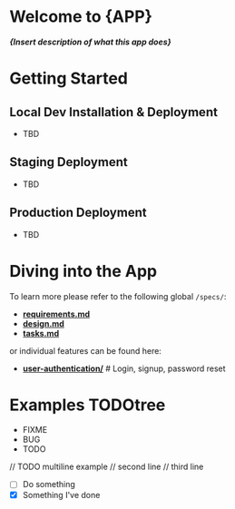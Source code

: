 # Welcome to {APP}

***{Insert description of what this app does}***



# Getting Started

## Local Dev Installation & Deployment
* TBD

## Staging Deployment
* TBD

## Production Deployment
* TBD



# Diving into the App

To learn more please refer to the following global `/specs/`:

* [**requirements.md**](specs/requirements.md)
* [**design.md**](specs/design.md)
* [**tasks.md**](specs/tasks.md)

or individual features can be found here:

* [**user-authentication/**](specs/user-authentication/requirements.md)       # Login, signup, password reset


# Examples TODOtree
- FIXME
- BUG
- TODO

// TODO multiline example
//  second line
//  third line

- [ ] Do something
- [x] Something I've done
